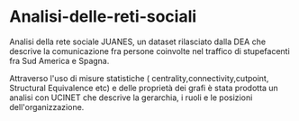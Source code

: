 # Analisi-delle-reti-sociali
Analisi della rete sociale JUANES, un dataset rilasciato dalla DEA che descrive la comunicazione fra persone coinvolte nel traffico di stupefacenti fra Sud America e Spagna.

Attraverso l'uso di misure statistiche ( centrality,connectivity,cutpoint, Structural Equivalence etc) e delle proprietà dei grafi è stata prodotta un analisi con UCINET che descrive la gerarchia, i ruoli e le posizioni dell'organizzazione.

